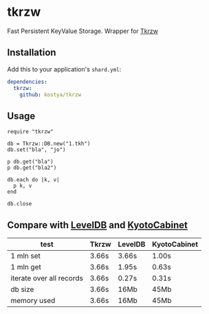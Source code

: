# tkrzw

Fast Persistent KeyValue Storage. Wrapper for [Tkrzw](https://dbmx.net/tkrzw/)

## Installation

Add this to your application's `shard.yml`:

```yaml
dependencies:
  tkrzw:
    github: kostya/tkrzw
```

## Usage

```crystal
require "tkrzw"

db = Tkrzw::DB.new("1.tkh")
db.set("bla", "jo")

p db.get("bla")
p db.get("bla2")

db.each do |k, v|
  p k, v
end

db.close
```
## Compare with [LevelDB](https://github.com/crystal-community/leveldb) and [KyotoCabinet](https://github.com/kostya/kyotocabinet)

| test                     | Tkrzw | LevelDB | KyotoCabinet |
| ------------------------ | -------- | ------- | ------------ |
| 1 mln set                | 3.66s   | 3.66s   | 1.00s        |
| 1 mln get                | 3.66s   | 1.95s   | 0.63s        |
| iterate over all records | 3.66s   | 0.27s   | 0.31s        |
| db size                  | 3.66s   | 16Mb    | 45Mb         |
| memory used              | 3.66s   | 16Mb    | 45Mb         |
